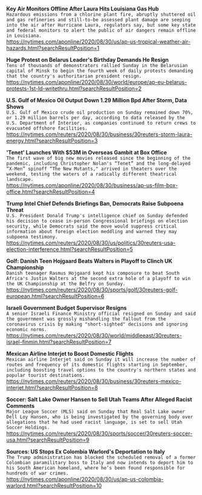 **Key Air Monitors Offline After Laura Hits Louisiana Gas Hub**\
`Hazardous emissions from a chlorine plant fire, abruptly shuttered oil and gas refineries and still-to-be assessed plant damage are seeping into the air after Hurricane Laura, regulators say, but some key state and federal monitors to alert the public of air dangers remain offline in Louisiana.`\
https://nytimes.com/aponline/2020/08/30/us/ap-us-tropical-weather-air-hazards.html?searchResultPosition=1

**Huge Protest on Belarus Leader's Birthday Demands He Resign**\
`Tens of thousands of demonstrators rallied Sunday in the Belarusian capital of Minsk to begin the fourth week of daily protests demanding that the country's authoritarian president resign. `\
https://nytimes.com/aponline/2020/08/30/world/europe/ap-eu-belarus-protests-1st-ld-writethru.html?searchResultPosition=2

**U.S. Gulf of Mexico Oil Output Down 1.29 Million Bpd After Storm, Data Shows**\
`U.S. Gulf of Mexico crude oil production on Sunday remained down 70%, or 1.29 million barrels per day, according to data released by the U.S. Department of Interior, as companies continued to return crews to evacuated offshore facilities.`\
https://nytimes.com/reuters/2020/08/30/business/30reuters-storm-laura-energy.html?searchResultPosition=3

**'Tenet' Launches With $53M in Overseas Gambit at Box Office**\
`The first wave of big new movies released since the beginning of the pandemic, including Christopher Nolan's “Tenet” and the long-delayed “X-Men” spinoff “The New Mutants," arrived in theaters over the weekend, testing the waters of a radically different theatrical landscape.`\
https://nytimes.com/aponline/2020/08/30/business/ap-us-film-box-office.html?searchResultPosition=4

**Trump Intel Chief Defends Briefings Ban, Democrats Raise Subpoena Threat**\
`U.S. President Donald Trump's intelligence chief on Sunday defended his decision to cease in-person Congressional briefings on election security, while Democrats said the move would suppress critical information about foreign election meddling and warned they may subpoena testimony.`\
https://nytimes.com/reuters/2020/08/30/us/politics/30reuters-usa-election-interference.html?searchResultPosition=5

**Golf: Danish Teen Hojgaard Beats Walters in Playoff to Clinch UK Championship**\
`Danish teenager Rasmus Hojgaard kept his composure to beat South Africa's Justin Walters at the second extra hole of a playoff to win the UK Championship at the Belfry on Sunday.`\
https://nytimes.com/reuters/2020/08/30/sports/golf/30reuters-golf-european.html?searchResultPosition=6

**Israeli Government Budget Supervisor Resigns**\
`A senior Israeli Finance Ministry official resigned on Sunday and said the government was grossly mishandling the fallout from the coronavirus crisis by making "short-sighted" decisions and ignoring economic norms.`\
https://nytimes.com/reuters/2020/08/30/world/middleeast/30reuters-israel-finmin.html?searchResultPosition=7

**Mexican Airline Interjet to Boost Domestic Flights**\
`Mexican airline Interjet said on Sunday it will increase the number of routes and frequency of its domestic flights starting in September, including boosting travel options to the country's northern states and popular tourist destinations.`\
https://nytimes.com/reuters/2020/08/30/business/30reuters-mexico-interjet.html?searchResultPosition=8

**Soccer: Salt Lake Owner Hansen to Sell Utah Teams After Alleged Racist Comments**\
`Major League Soccer (MLS) said on Sunday that Real Salt Lake owner Dell Loy Hansen, who is being investigated by the governing body over allegations that he had used racist language, is set to sell Utah Soccer Holdings.`\
https://nytimes.com/reuters/2020/08/30/sports/soccer/30reuters-soccer-usa.html?searchResultPosition=9

**Sources: US Stops Ex Colombia Warlord's Deportation to Italy**\
`The Trump administration has blocked the scheduled removal of a former Colombian paramilitary boss to Italy and now intends to deport him to his South American homeland, where he’s been found responsible for hundreds of war crimes.`\
https://nytimes.com/aponline/2020/08/30/us/ap-us-colombia-warlord.html?searchResultPosition=10

